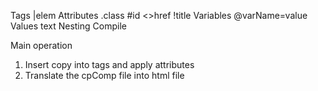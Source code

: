 Tags
  |elem
Attributes
  .class
  #id
  <>href
  !title
Variables
  @varName=value
Values
  text
Nesting
Compile

Main operation
  1. Insert copy into tags and apply attributes
  2. Translate the cpComp file into html file
